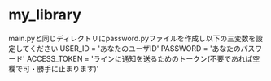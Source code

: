 # my_library
main.pyと同じディレクトリにpassword.pyファイルを作成し以下の三変数を設定してください
USER_ID = 'あなたのユーザID'
PASSWORD = 'あなたのパスワード'
ACCESS_TOKEN = 'ラインに通知を送るためのトークン(不要であれば空欄で可・勝手に止まります)'
